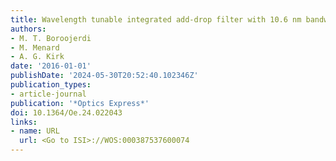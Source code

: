 ```yaml
---
title: Wavelength tunable integrated add-drop filter with 10.6 nm bandwidth adjustability
authors:
- M. T. Boroojerdi
- M. Menard
- A. G. Kirk
date: '2016-01-01'
publishDate: '2024-05-30T20:52:40.102346Z'
publication_types:
- article-journal
publication: '*Optics Express*'
doi: 10.1364/Oe.24.022043
links:
- name: URL
  url: <Go to ISI>://WOS:000387537600074
---
```

